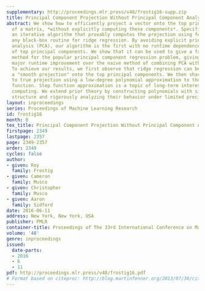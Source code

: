```yaml
---
supplementary: http://proceedings.mlr.press/v48/frostig16-supp.zip
title: Principal Component Projection Without Principal Component Analysis
abstract: We show how to efficiently project a vector onto the top principal components
  of a matrix, *without explicitly computing these components*. Specifically, we introduce
  an iterative algorithm that provably computes the projection using few calls to
  any black-box routine for ridge regression. By avoiding explicit principal component
  analysis (PCA), our algorithm is the first with no runtime dependence on the number
  of top principal components. We show that it can be used to give a fast iterative
  method for the popular principal component regression problem, giving the first
  major runtime improvement over the naive method of combining PCA with regression.
  To achieve our results, we first observe that ridge regression can be used to obtain
  a "smooth projection" onto the top principal components. We then sharpen this approximation
  to true projection using a low-degree polynomial approximation to the matrix step
  function. Step function approximation is a topic of long-term interest in scientific
  computing. We extend prior theory by constructing polynomials with simple iterative
  structure and rigorously analyzing their behavior under limited precision.
layout: inproceedings
series: Proceedings of Machine Learning Research
id: frostig16
month: 0
tex_title: Principal Component Projection Without Principal Component Analysis
firstpage: 2349
lastpage: 2357
page: 2349-2357
order: 2349
cycles: false
author:
- given: Roy
  family: Frostig
- given: Cameron
  family: Musco
- given: Christopher
  family: Musco
- given: Aaron
  family: Sidford
date: 2016-06-11
address: New York, New York, USA
publisher: PMLR
container-title: Proceedings of The 33rd International Conference on Machine Learning
volume: '48'
genre: inproceedings
issued:
  date-parts:
  - 2016
  - 6
  - 11
pdf: http://proceedings.mlr.press/v48/frostig16.pdf
# Format based on citeproc: http://blog.martinfenner.org/2013/07/30/citeproc-yaml-for-bibliographies/
---
```

